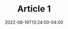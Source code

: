 ---
title: "Article 1"
date: 2022-08-19T13:24:00-04:00
tags: ["foo", "bar"]
featured : false
homepage: true
draft: true
---